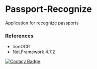# Passport-Recognize
Application for recognize passports
### References
* IronOCR
* Net.Framework 4.7.2



[![Codacy Badge](https://api.codacy.com/project/badge/Grade/205ae85b0f00405a8bae43c53f1ce4c3)](https://www.codacy.com/manual/Kounty2Rolen/Passport-Recognize?utm_source=github.com&amp;utm_medium=referral&amp;utm_content=Kounty2Rolen/Passport-Recognize&amp;utm_campaign=Badge_Grade)
